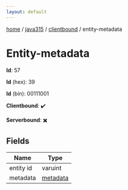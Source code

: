 ```yaml
---
layout: default
---
```


[home](/)  /  [java315](/protocol/java315)  /  [clientbound](/protocol/java315/clientbound)  /  entity-metadata

# Entity-metadata

**Id**: 57

**Id** (hex): 39

**Id** (bin): 00111001

**Clientbound**: ✔️

**Serverbound**: ✖️

## Fields

Name | Type
---|---
entity id | varuint
metadata | [metadata](/protocol/java315/metadata)

